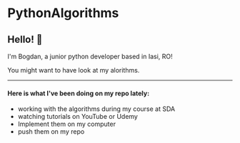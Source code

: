 # PythonAlgorithms

## Hello! 👋

I'm Bogdan, a junior python developer based in Iasi, RO!

You might want to have look at my alorithms. 

---

#### Here is what I've been doing on my repo lately:

- working with the algorithms during my course at SDA 
- watching tutorials on YouTube or Udemy 
- Implement them on my computer
- push them on my repo 
    